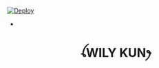 
[![Deploy](https://www.herokucdn.com/deploy/button.svg)](https://heroku.com/deploy?template=https://github.com/botreaction/HEROKU_XEON_V8t)

-

<h1 align="center">ꪶWILY KUNꫂ<br></h1>
<p align="center">